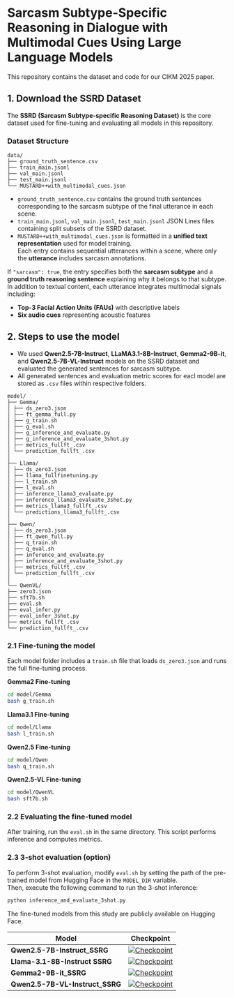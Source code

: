 # Sarcasm Subtype-Specific Reasoning in Dialogue with Multimodal Cues Using Large Language Models

This repository contains the dataset and code for our CIKM 2025 paper.


## 1. Download the SSRD Dataset

The **SSRD (Sarcasm Subtype-specific Reasoning Dataset)** is the core dataset used for fine-tuning and evaluating all models in this repository.  
### Dataset Structure
```
data/
├── ground_truth_sentence.csv
├── train_main.jsonl
├── val_main.jsonl
├── test_main.jsonl
└── MUSTARD++with_multimodal_cues.json
```
- `ground_truth_sentence.csv` contains the ground truth sentences corresponding to the sarcasm subtype of the final utterance in each scene.
- `train_main.jsonl`, `val_main.jsonl`, `test_main.jsonl` 
  JSON Lines files containing split subsets of the SSRD dataset.
- `MUSTARD++with_multimodal_cues.json`
is formatted in a **unified text representation** used for model training.  
Each entry contains sequential utterances within a scene, where only the **utterance** includes sarcasm annotations.

If `"sarcasm": true`, the entry specifies both the **sarcasm subtype** and a **ground truth reasoning sentence** explaining why it belongs to that subtype. In addition to textual content, each utterance integrates multimodal signals including:
   - **Top-3 Facial Action Units (FAUs)** with descriptive labels
   - **Six audio cues** representing acoustic features 



## 2. Steps to use the model
- We used **Qwen2.5-7B-Instruct**, **LLaMA3.1-8B-Instruct**, **Gemma2-9B-it**, and **Qwen2.5-7B-VL-Instruct** models on the SSRD dataset and evaluated the generated sentences for sarcasm subtype.
- All generated sentences and evaluation metric scores for eacl model are stored as `.csv` files within respective folders.

```
model/
├── Gemma/
│ ├── ds_zero3.json
│ ├── ft_gemma_full.py
│ ├── g_train.sh
│ ├── g_eval.sh
│ ├── g_inference_and_evaluate.py
│ ├── g_inference_and_evaluate_3shot.py
│ ├── metrics_fullft_.csv
│ └── prediction_fullft_.csv
│
├── Llama/
│ ├── ds_zero3.json
│ ├── llama_fullfinetuning.py
│ ├── l_train.sh
│ ├── l_eval.sh
│ ├── inference_llama3_evaluate.py
│ ├── inference_llama3_evaluate_3shot.py
│ ├── metrics_llama3_fullft_.csv
│ └── predictions_llama3_fullft_.csv
│
├── Qwen/
│ ├── ds_zero3.json
│ ├── ft_qwen_full.py
│ ├── q_train.sh
│ ├── q_eval.sh
│ ├── inference_and_evaluate.py
│ ├── inference_and_evaluate_3shot.py
│ ├── metrics_fullft_.csv
│ └── prediction_fullft_.csv
│
└── QwenVL/
├── zero3.json
├── sft7b.sh
├── eval.sh
├── eval_infer.py
├── eval_infer_3shot.py
├── metrics_fullft_.csv
└── prediction_fullft_.csv
```

### 2.1 Fine-tuning the model
Each model folder includes a `train.sh` file that loads `ds_zero3.json` and runs the full fine-tuning process.

**Gemma2 Fine-tuning**
```bash
cd model/Gemma
bash g_train.sh
```

**Llama3.1 Fine-tuning**
```bash
cd model/Llama
bash l_train.sh
```

**Qwen2.5 Fine-tuning**
```bash
cd model/Qwen
bash q_train.sh
```

**Qwen2.5-VL Fine-tuning**
```bash
cd model/QwenVL
bash sft7b.sh
```


### 2.2 Evaluating the fine-tuned model
After training, run the `eval.sh` in the same directory.
This script performs inference and computes metrics.

### 2.3 3-shot evaluation (option)

To perform 3-shot evaluation, modify `eval.sh` by setting the path of the pre-trained model from Hugging Face in the `MODEL_DIR` variable.  
Then, execute the following command to run the 3-shot inference:

```bash
python inference_and_evaluate_3shot.py
```

The fine-tuned models from this study are publicly available on Hugging Face.  

| Model | Checkpoint |
|--------|-------------------|
| **Qwen2.5-7B-Instruct_SSRG** | [![Checkpoint](https://img.shields.io/badge/Download-Checkpoint-blue?logo=huggingface)](https://huggingface.co/Choongwon/Qwen2.5-7B-Instruct_SSRG/tree/main) |
| **Llama-3.1-8B-Instruct SSRG** | [![Checkpoint](https://img.shields.io/badge/Download-Checkpoint-blue?logo=huggingface)](https://huggingface.co/Choongwon/Llama-3.1-8B-Instruct_SSRG/tree/main) |
| **Gemma2-9B-it_SSRG** | [![Checkpoint](https://img.shields.io/badge/Download-Checkpoint-blue?logo=huggingface)](https://https://huggingface.co/Choongwon/gemma-2-9b-it_SSRG/tree/main) |
| **Qwen2.5-7B-VL-Instruct_SSRG** | [![Checkpoint](https://img.shields.io/badge/Download-Checkpoint-blue?logo=huggingface)](https://huggingface.co/Choongwon/Qwen2.5-VL-7B-Instruct_SSRG/tree/main) |

